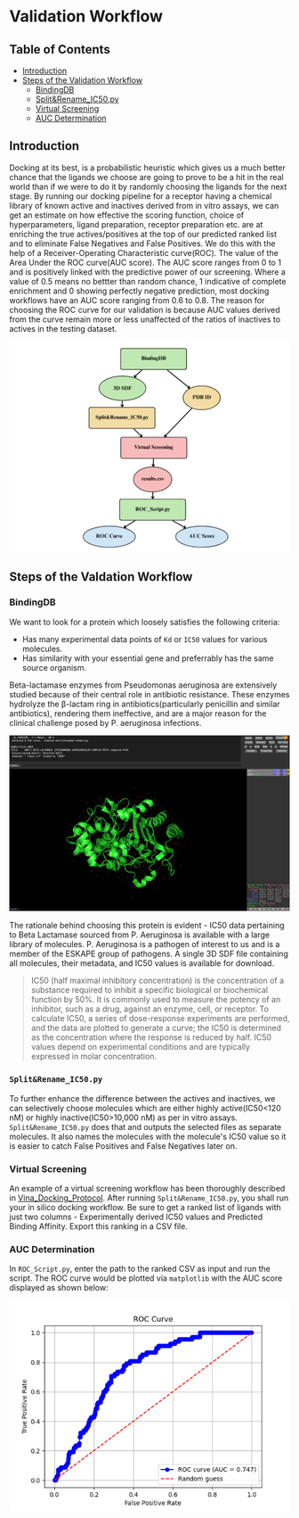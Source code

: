 # Validation Workflow

## Table of Contents

- [Introduction](#introduction)
- [Steps of the Validation Workflow](#steps-of-the-valdation-workflow)
  - [BindingDB](#bindingdb)
  - [Split&Rename_IC50.py](#splitrename_ic50py)
  - [Virtual Screening](#virtual-screening)
  - [AUC Determination](#auc-determination)

## Introduction
Docking at its best, is a probabilistic heuristic which gives us a much better chance that the ligands we choose are going to prove to be a hit in the real world than if we were to do it by randomly choosing the ligands for the next stage. By running our docking pipeline for a receptor having a chemical library of known active and inactives derived from in vitro assays, we can get an estimate on how effective the scoring function, choice of hyperparameters, ligand preparation, receptor preparation etc. are at enriching the true actives/positives at the top of our predicted ranked list and to eliminate False Negatives and False Positives.
We do this with the help of a Receiver-Operating Characteristic curve(ROC). The value of the Area Under the ROC curve(AUC score). The AUC score ranges from 0 to 1 and is positively linked with the predictive power of our screening. Where a value of 0.5 means no bettter than random chance, 1 indicative of complete enrichment and 0 showing perfectly negative prediction, most docking workflows have an AUC score ranging from 0.6 to 0.8. 
The reason for choosing the ROC curve for our validation is because AUC values derived from the curve remain more or less unaffected of the ratios of inactives to actives in the testing dataset.

![Overall Flowchart](Flowchart_Validation.png "Overall Flowchart")

## Steps of the Valdation Workflow
### BindingDB
We want to look for a protein which loosely satisfies the following criteria: 
- Has many experimental data points of `Kd` or `IC50` values for various molecules.
- Has similarity with your essential gene and preferrably has the same source organism.

Beta-lactamase enzymes from Pseudomonas aeruginosa are extensively studied because of their central role in antibiotic resistance. These enzymes hydrolyze the β-lactam ring in antibiotics(particularly penicillin and similar antibiotics), rendering them ineffective, and are a major reason for the clinical challenge posed by P. aeruginosa infections.

![2WZX](2WZX_PyMol_View.png "2WZX Viewed on PyMol")

The rationale behind choosing this protein is evident - IC50 data pertaining to Beta Lactamase sourced from P. Aeruginosa is available with a large library of molecules. P. Aeruginosa is a pathogen of interest to us and is a member of the ESKAPE group of pathogens.
A single 3D SDF file containing all molecules, their metadata, and IC50 values is available for download.

> IC50 (half maximal inhibitory concentration) is the concentration of a substance required to inhibit a specific biological or biochemical function by 50%. It is commonly used to measure the potency of an inhibitor, such as a drug, against an enzyme, cell, or receptor. To calculate IC50, a series of dose-response experiments are performed, and the data are plotted to generate a curve; the IC50 is determined as the concentration where the response is reduced by half. IC50 values depend on experimental conditions and are typically expressed in molar concentration.

### `Split&Rename_IC50.py`
To further enhance the difference between the actives and inactives, we can selectively choose molecules which are either highly active(IC50\<120 nM) or highly inactive(IC50\>10,000 nM) as per in vitro assays.
`Split&Rename_IC50.py` does that and outputs the selected files as separate molecules. It also names the molecules with the molecule's IC50 value so it is easier to catch False Positives and False Negatives later on.

### Virtual Screening
An example of a virtual screening workflow has been thoroughly described in [Vina_Docking_Protocol](https://github.com/Pratham2405/Vina_Docking_Protocol). After running `Split&Rename_IC50.py`, you shall run your in silico docking workflow. Be sure to get a ranked list of ligands with just two columns - Experimentally derived IC50 values and Predicted Binding Affinity. Export this ranking in a CSV file.

### AUC Determination
In `ROC_Script.py`, enter the path to the ranked CSV as input and run the script. The ROC curve would be plotted via `matplotlib` with the AUC score displayed as shown below:

![ROC Curve Output](ROC.png "ROC Curve Output")





